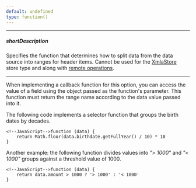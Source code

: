 ```yaml
---
default: undefined
type: function()
---
```

---
##### shortDescription
Specifies the function that determines how to split data from the data source into ranges for header items. Cannot be used for the [XmlaStore](/api-reference/30%20Data%20Layer/XmlaStore '/Documentation/ApiReference/Data_Layer/XmlaStore/') store type and along with [remote operations](/api-reference/30%20Data%20Layer/PivotGridDataSource/1%20Configuration/remoteOperations.md '/Documentation/ApiReference/Data_Layer/PivotGridDataSource/Configuration/#remoteOperations').

---
When implementing a callback function for this option, you can access the value of a field using the object passed as the function's parameter. This function must return the range name according to the data value passed into it. 

The following code implements a selector function that groups the birth dates by decades.

    <!--JavaScript-->function (data) {
        return Math.floor(data.birthdate.getFullYear() / 10) * 10 
    }

Another example: the following function divides values into *"> 1000"* and *"< 1000"* groups against a threshold value of 1000.

    <!--JavaScript-->function (data) {
        return data.amount > 1000 ? '> 1000' : '< 1000'
    }